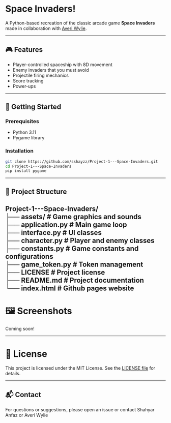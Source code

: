 # Space Invaders!

A Python-based recreation of the classic arcade game **Space Invaders** made in collaboration with [Averi Wylie](https://www.linkedin.com/in/averiwylie/).

---

## 🎮 Features

- Player-controlled spaceship with 8D movement 
- Enemy invaders that you must avoid
- Projectile firing mechanics
- Score tracking
- Power-ups

---

## 🚀 Getting Started

### Prerequisites

- Python 3.11
- Pygame library  

### Installation

```bash
git clone https://github.com/sshayzz/Project-1---Space-Invaders.git
cd Project-1---Space-Invaders  
pip install pygame
```

---

## 📁 Project Structure

Project-1---Space-Invaders/  
├── assets/             # Game graphics and sounds  
├── application.py      # Main game loop  
├── interface.py        # UI classes  
├── character.py        # Player and enemy classes  
├── constants.py        # Game constants and configurations  
├── game_token.py       # Token management  
├── LICENSE             # Project license  
├── README.md           # Project documentation  
└── index.html          # Github pages website
---

# 🖼️ Screenshots

Coming soon!

---

# 📄 License

This project is licensed under the MIT License. See the [LICENSE file](https://github.com/sshayzz/Project1---SpaceInvaders/blob/7b28ca3717d9426aa35456db62dddda5b0061e96/LICENSE) for details.

---

## 📬 Contact

For questions or suggestions, please open an issue or contact Shahyar Anfaz or Averi Wylie
